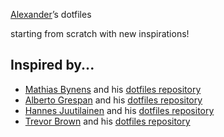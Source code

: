 [Alexander][repo]’s dotfiles

starting from scratch with new inspirations!

## Inspired by...
- [Mathias Bynens](https://mathiasbynens.be/) and his [dotfiles repository](https://mths.be/dotfiles)
- [Alberto Grespan](http://albertogrespan.com/) and his [dotfiles repository](https://github.com/albertogg/dotfiles)
- [Hannes Juutilainen](http://obsoletesysadmin.wordpress.com/) and his [dotfiles repository](https://github.com/hjuutilainen/dotfiles)
- [Trevor Brown](http://stratus3d.com/) and his [dotfiles repository](https://github.com/Stratus3D/dotfiles)

<!-- Link labels: -->
[repo]: https://github.com/untcha